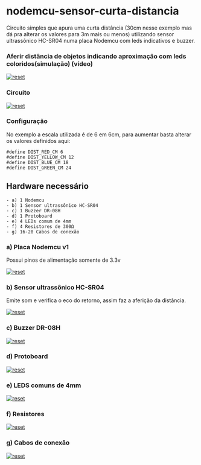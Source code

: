 


# nodemcu-sensor-curta-distancia

Circuito simples que apura uma curta distância (30cm nesse exemplo mas dá pra alterar os valores para 3m mais ou menos) utilizando sensor ultrassônico HC-SR04 numa placa Nodemcu com leds indicativos e buzzer.

### Aferir distância de objetos indicando aproximação com leds coloridos(simulação) (vídeo)
<p>
 <a target="_blank" rel="noopener noreferrer" href="https://youtu.be/cKQxw5mlMgw" >
  <img src="https://user-images.githubusercontent.com/22710963/77497528-485ea500-6e2c-11ea-86ff-b34c922d3c04.png" alt="reset" style="max-width:100%;"></a>
</p> 

### Circuito
<p>
 <a target="_blank" rel="noopener noreferrer" href="https://user-images.githubusercontent.com/22710963/77496978-fb2e0380-6e2a-11ea-99c5-576f4100f042.png">
  <img src="https://user-images.githubusercontent.com/22710963/77496978-fb2e0380-6e2a-11ea-99c5-576f4100f042.png" alt="reset" style="max-width:100%;"></a>
</p> 

### Configuração

No exemplo a escala utilizada é de 6 em 6cm, para aumentar basta alterar os valores definidos aqui:

```
#define DIST_RED_CM 6
#define DIST_YELLOW_CM 12
#define DIST_BLUE_CM 18
#define DIST_GREEN_CM 24

```

## Hardware necessário
```
- a) 1 Nodemcu 
- b) 1 Sensor ultrassônico HC-SR04 
- c) 1 Buzzer DR-08H
- d) 1 Protoboard
- e) 4 LEDs comum de 4mm   
- f) 4 Resistores de 300Ω 
- g) 16-20 Cabos de conexão
```

 ### a) Placa Nodemcu v1 
 Possui pinos de alimentação somente de 3.3v
 
<p><a target="_blank" rel="noopener noreferrer" href="https://user-images.githubusercontent.com/22710963/77499726-a0e47100-6e31-11ea-9768-2aabb681259e.png">
  <img src="https://user-images.githubusercontent.com/22710963/77499726-a0e47100-6e31-11ea-9768-2aabb681259e.png" alt="reset" style="max-width:100%;"></a></p> 

  ### b) Sensor ultrassônico HC-SR04 
  Emite som e verifica o eco do retorno, assim faz a aferição da distância.
<p><a target="_blank" rel="noopener noreferrer" href="https://user-images.githubusercontent.com/22710963/76180933-37603380-619e-11ea-9ff6-56c12c26a39b.png">
  <img src="https://user-images.githubusercontent.com/22710963/76180933-37603380-619e-11ea-9ff6-56c12c26a39b.png" alt="reset" style="max-width:100%;"></a></p> 

 ### c) Buzzer DR-08H
  <p><a target="_blank" rel="noopener noreferrer" href="https://user-images.githubusercontent.com/22710963/77565026-62d36580-6ea2-11ea-9a5e-389752b9158f.png">
  <img src="https://user-images.githubusercontent.com/22710963/77565026-62d36580-6ea2-11ea-9a5e-389752b9158f.png" alt="reset" style="max-width:100%;"></a></p> 
 
  ### d) Protoboard 
<p><a target="_blank" rel="noopener noreferrer" href="https://user-images.githubusercontent.com/22710963/77499362-a8574a80-6e30-11ea-9744-a15c3206fd50.png">
  <img src="https://user-images.githubusercontent.com/22710963/77499362-a8574a80-6e30-11ea-9744-a15c3206fd50.png" alt="reset" style="max-width:100%;"></a></p> 

 ### e) LEDS comuns de 4mm
<p><a target="_blank" rel="noopener noreferrer" href="https://user-images.githubusercontent.com/22710963/77499523-14d24980-6e31-11ea-9ee1-2f44635a20be.png">
  <img src="https://user-images.githubusercontent.com/22710963/77499523-14d24980-6e31-11ea-9ee1-2f44635a20be.png" alt="reset" style="max-width:100%;"></a></p> 

 ### f) Resistores  
 <p><a target="_blank" rel="noopener noreferrer" href="https://user-images.githubusercontent.com/22710963/76045740-c0783000-5f3c-11ea-9188-3b239840fbda.png">
  <img src="https://user-images.githubusercontent.com/22710963/76045740-c0783000-5f3c-11ea-9188-3b239840fbda.png" alt="reset" style="max-width:100%;"></a></p> 

  ### g) Cabos de conexão
<p><a target="_blank" rel="noopener noreferrer" href="https://user-images.githubusercontent.com/22710963/77499606-5662f480-6e31-11ea-96fd-9e268dceb50f.png">
  <img src="https://user-images.githubusercontent.com/22710963/77499606-5662f480-6e31-11ea-96fd-9e268dceb50f.png" alt="reset" style="max-width:100%;"></a></p>     
  



  
